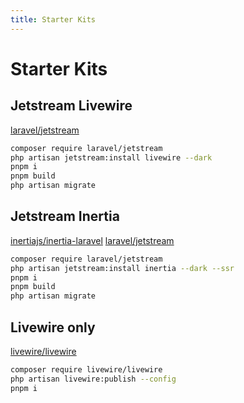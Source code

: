 ```yaml
---
title: Starter Kits
---
```


# Starter Kits

## Jetstream Livewire

[laravel/jetstream](https://jetstream.laravel.com/3.x/introduction.html)

```bash
composer require laravel/jetstream
php artisan jetstream:install livewire --dark
pnpm i
pnpm build
php artisan migrate
```

## Jetstream Inertia

[inertiajs/inertia-laravel](https://inertiajs.com)
[laravel/jetstream](https://jetstream.laravel.com/3.x/introduction.html)

```bash
composer require laravel/jetstream
php artisan jetstream:install inertia --dark --ssr
pnpm i
pnpm build
php artisan migrate
```

## Livewire only

[livewire/livewire](https://livewire.laravel.com/)

```bash
composer require livewire/livewire
php artisan livewire:publish --config
pnpm i
```
